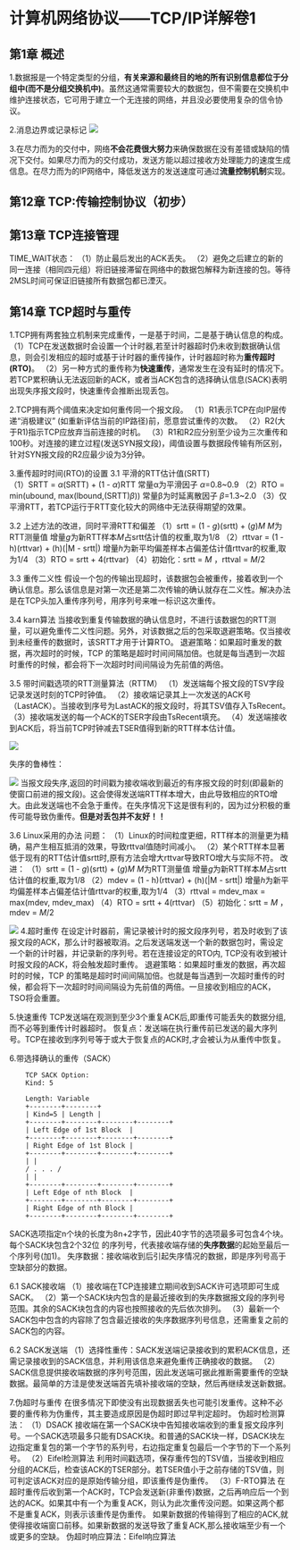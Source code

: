 # 计算机网络协议——TCP/IP详解卷1
## 第1章 概述
1.数据报是一个特定类型的分组，**有关来源和最终目的地的所有识别信息都位于分组中(而不是分组交换机中)**。虽然这通常需要较大的数据包，但不需要在交换机中维护连接状态，它可用于建立一个无连接的网络，并且没必要使用复杂的信令协议。

2.消息边界或记录标记
![](https://raw.githubusercontent.com/zjc0000/story_images/main/小书匠/1665036911096.png)

3.在尽力而为的交付中，网络**不会花费很大努力**来确保数据在没有差错或缺陷的情况下交付。如果尽力而为的交付成功，发送方能以超过接收方处理能力的速度生成信息。在尽力而为的IP网络中，降低发送方的发送速度可通过**流量控制机制**实现。

## 第12章 TCP:传输控制协议（初步）

## 第13章 TCP连接管理
TIME_WAIT状态：
（1）防止最后发出的ACK丢失。
（2）避免之后建立的新的同一连接（相同四元组）将旧链接滞留在网络中的数据包解释为新连接的包。等待2MSL时间可保证旧链接所有数据包都已湮灭。

## 第14章 TCP超时与重传
1.TCP拥有两套独立机制来完成重传，一是基于时间，二是基于确认信息的构成。
（1）TCP在发送数据时会设置一个计时器,若至计时器超时仍未收到数据确认信息，则会引发相应的超时或基于计时器的重传操作，计时器超时称为**重传超时(RTO)**。
（2）另一种方式的重传称为**快速重传**，通常发生在没有延时的情况下。若TCP累积确认无法返回新的ACK，或者当ACK包含的选择确认信息(SACK)表明出现失序报文段时，快速重传会推断出现丢包。

2.TCP拥有两个阈值来决定如何重传同一个报文段。
（1）R1表示TCP在向IP层传递“消极建议” (如重新评估当前的IP路径)前，愿意尝试重传的次数。
（2）R2(大于R1)指示TCP应放弃当前连接的时机。 
（3）R1和R2应分别至少设为三次重传和100秒。对连接的建立过程(发送SYN报文段)，阈值设置与数据段传输有所区别，针对SYN报文段的R2应最少设为3分钟。

3.重传超时时间(RTO)的设置
3.1 平滑的RTT估计值(SRTT)  
（1）SRTT = *α*(SRTT)  + (1 - *α*)RTT    常量α为平滑因子 *α*=0.8~0.9
（2）RTO = min(ubound, max(lbound,(SRTT)*β*))    常量β为时延离散因子 *β*=1.3~2.0
（3）仅平滑RTT，若TCP运行于RTT变化较大的网络中无法获得期望的效果。

3.2 上述方法的改进，同时平滑RTT和偏差
（1）srtt = (1 - *g*)(srtt) + (*g*)*M*   *M*为RTT测量值   增量*g*为新RTT样本*M*占srtt估计值的权重,取为1/8
（2）rttvar = (1 - h)(rttvar) + (h)(|M - srtt|)  增量*h*为新平均偏差样本占偏差估计值rttvar的权重,取为1/4
（3）RTO = srtt + 4(rttvar)
（4）初始化：srtt = *M* ，rttval = *M*/2

3.3 重传二义性
假设一个包的传输出现超时，该数据包会被重传，接着收到一个确认信息。那么该信息是对第一次还是第二次传输的确认就存在二义性。解决办法是在TCP头加入重传序列号，用序列号来唯一标识这次重传。

3.4 karn算法
当接收到重复传输数据的确认信息时，不进行该数据包的RTT测量，可以避免重传二义性问题。另外，对该数据之后的包采取退避策略。仅当接收到未经重传的数据时，该SRTT才用于计算RTO。
退避策略：如果超时重发的数据，再次超时的时候，TCP 的策略是超时时间间隔加倍。也就是每当遇到一次超时重传的时候，都会将下一次超时时间间隔设为先前值的两倍。

3.5 带时间戳选项的RTT测量算法（RTTM）
（1）发送端每个报文段的TSV字段记录发送时刻的TCP时钟值。
（2）接收端记录其上一次发送的ACK号（LastACK）。当接收到序号为LastACK的报文段时，将其TSV值存入TsRecent。
（3）接收端发送的每一个ACK的TSER字段由TsRecent填充。
（4）发送端接收到ACK后，将当前TCP时钟减去TSER值得到新的RTT样本估计值。

![](https://raw.githubusercontent.com/zjc0000/story_images/main/小书匠/1665142004843.png)

失序的鲁棒性：

![](https://raw.githubusercontent.com/zjc0000/story_images/main/小书匠/1665143135390.png)
当报文段失序,返回的时间戳为接收端收到最近的有序报文段的时刻(即最新的使窗口前进的报文段)。这会使得发送端RTT样本增大，由此导致相应的RTO增大。由此发送端也不会急于重传。在失序情况下这是很有利的，因为过分积极的重传可能导致伪重传。**但是对丢包并不友好！！**

3.6 Linux采用的办法
问题：
（1）Linux的时间粒度更细，RTT样本的测量更为精确，易产生相互抵消的效果，导致rttval值随时间减小。
（2）某个RTT样本显著低于现有的RTT估计值srtt时,原有方法会增大rttvar导致RTO增大与实际不符。
改进：
（1）srtt = (1 - *g*)(srtt) + (*g*)*M*   *M*为RTT测量值   增量*g*为新RTT样本*M*占srtt估计值的权重,取为1/8
（2）mdev = (1 - h)(rttvar) + (h)(|M - srtt|)  增量*h*为新平均偏差样本占偏差估计值rttvar的权重,取为1/4
（3）rttval = mdev_max = max(mdev, mdev_max)
（4）RTO = srtt + 4(rttvar)
（5）初始化：srtt = *M* ，mdev = *M*/2

![](https://raw.githubusercontent.com/zjc0000/story_images/main/小书匠/1665143487589.png)
4.超时重传
在设定计时器前，需记录被计时的报文段序列号，若及时收到了该报文段的ACK，那么计时器被取消。之后发送端发送一个新的数据包时，需设定一个新的计时器，并记录新的序列号。若在连接设定的RTO内, TCP没有收到被计时报文段的ACK，将会触发超时重传。
退避策略：如果超时重发的数据，再次超时的时候，TCP 的策略是超时时间间隔加倍。也就是每当遇到一次超时重传的时候，都会将下一次超时时间间隔设为先前值的两倍。一旦接收到相应的ACK，TSO将会重置。

5.快速重传
TCP发送端在观测到至少3个重复ACK后,即重传可能丢失的数据分组,而不必等到重传计时器超时。
恢复点：发送端在执行重传前已发送的最大序列号。TCP在接收到序列号等于或大于恢复点的ACK时,才会被认为从重传中恢复。

6.带选择确认的重传（SACK）
```
    TCP SACK Option:
    Kind: 5

    Length: Variable
    +--------+--------+
    | Kind=5 | Length |
    +--------+--------+--------+--------+
    | Left Edge of 1st Block  |
    +--------+--------+--------+--------+
    | Right Edge of 1st Block |
    +--------+--------+--------+--------+
    | |
    / . . . /
    | |
    +--------+--------+--------+--------+
    | Left Edge of nth Block  |
    +--------+--------+--------+--------+
    | Right Edge of nth Block |
    +--------+--------+--------+--------+
```
SACK选项指定n个块的长度为8n+2字节，因此40字节的选项最多可包含4个块。每个SACK块包含2个32位
的序列号，代表接收端存储的**失序数据**的起始至最后一个序列号(加1)。
失序数据：接收端收到后引起失序情况的数据，即是序列号高于空缺部分的数据。

6.1 SACK接收端
（1）接收端在TCP连接建立期间收到SACK许可选项即可生成SACK。
（2）第一个SACK块内包含的是最近接收到的失序数据报文段的序列号范围。其余的SACK块包含的内容也按照接收的先后依次排列。
（3）最新一个SACK包中包含的内容除了包含最近接收的失序数据序列号信息，还需重复之前的SACK包的内容。

6.2 SACK发送端
（1）选择性重传：SACK发送端记录接收到的累积ACK信息，还需记录接收到的SACK信息，并利用该信息来避免重传正确接收的数据。
（2）SACK信息提供接收端数据的序列号范围，因此发送端可据此推断需要重传的空缺数据。最简单的方洼是使发送端首先填补接收端的空缺，然后再继续发送新数据。

7.伪超时与重传
在很多情况下即使没有出现数据丢失也可能引发重传。这种不必要的重传称为伪重传，其主要造成原因是伪超时即过早判定超时。
伪超时检测算法：
（1）DSACK
接收端在第一个SACK块中告知接收端收到的重复报文段序列号。一个SACK选项最多只能有DSACK块。和普通的SACK块一样，DSACK块左边指定重复包的第一个字节的系列号，右边指定重复包最后一个字节的下一个系列号。
（2）Eifel检测算法
利用时间戳选项，保存重传包的TSV值，当接收到相应分组的ACK后，检查该ACK的TSER部分。若TSER值小于之前存储的TSV值，则可判定该ACK对应的是原始传输分组，即该重传是伪重传。
（3）F-RTO算法
在超时重传后收到第一个ACK时，TCP会发送新(非重传)数据，之后再响应后一个到达的ACK。如果其中有一个为重复ACK，则认为此次重传没问题。如果这两个都不是重复ACK，则表示该重传是伪重传。
如果新数据的传输得到了相应的ACK,就使得接收端窗口前移。如果新数据的发送导致了重复ACK,那么接收端至少有一个或更多的空缺。
伪超时响应算法：Eifel响应算法

